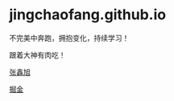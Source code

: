 # jingchaofang.github.io

不完美中奔跑，拥抱变化，持续学习！

跟着大神有肉吃！

[张鑫旭](http://www.zhangxinxu.com/)

[掘金](http://gold.xitu.io)

